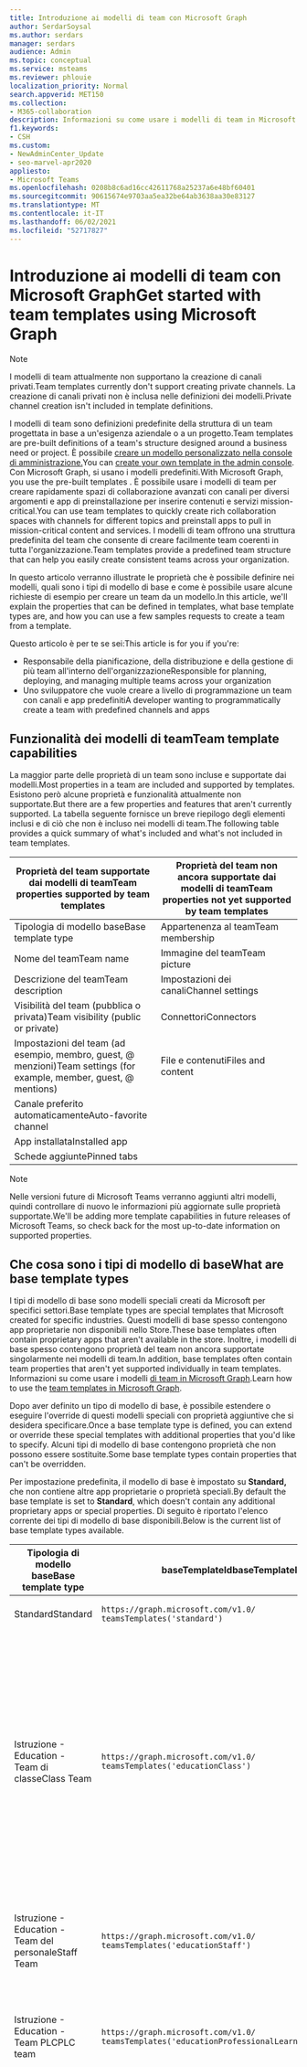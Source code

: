 ```yaml
---
title: Introduzione ai modelli di team con Microsoft Graph
author: SerdarSoysal
ms.author: serdars
manager: serdars
audience: Admin
ms.topic: conceptual
ms.service: msteams
ms.reviewer: phlouie
localization_priority: Normal
search.appverid: MET150
ms.collection:
- M365-collaboration
description: Informazioni su come usare i modelli di team in Microsoft Graph creare spazi di collaborazione con canali per diversi argomenti e app di preinstallazione per fornire contenuti e servizi.
f1.keywords:
- CSH
ms.custom:
- NewAdminCenter_Update
- seo-marvel-apr2020
appliesto:
- Microsoft Teams
ms.openlocfilehash: 0208b8c6ad16cc42611768a25237a6e48bf60401
ms.sourcegitcommit: 90615674e9703aa5ea32be64ab3638aa30e83127
ms.translationtype: MT
ms.contentlocale: it-IT
ms.lasthandoff: 06/02/2021
ms.locfileid: "52717827"
---
```

# <a name="get-started-with-team-templates-using-microsoft-graph"></a><span data-ttu-id="00f3f-103">Introduzione ai modelli di team con Microsoft Graph</span><span class="sxs-lookup"><span data-stu-id="00f3f-103">Get started with team templates using Microsoft Graph</span></span>

> [!NOTE]
> <span data-ttu-id="00f3f-104">I modelli di team attualmente non supportano la creazione di canali privati.</span><span class="sxs-lookup"><span data-stu-id="00f3f-104">Team templates currently don't support creating private channels.</span></span> <span data-ttu-id="00f3f-105">La creazione di canali privati non è inclusa nelle definizioni dei modelli.</span><span class="sxs-lookup"><span data-stu-id="00f3f-105">Private channel creation isn't included in template definitions.</span></span>

<span data-ttu-id="00f3f-106">I modelli di team sono definizioni predefinite della struttura di un team progettata in base a un'esigenza aziendale o a un progetto.</span><span class="sxs-lookup"><span data-stu-id="00f3f-106">Team templates are pre-built definitions of a team's structure designed around a business need or project.</span></span> <span data-ttu-id="00f3f-107">È possibile [creare un modello personalizzato nella console di amministrazione.](get-started-with-teams-templates-in-the-admin-console.md)</span><span class="sxs-lookup"><span data-stu-id="00f3f-107">You can [create your own template in the admin console](get-started-with-teams-templates-in-the-admin-console.md).</span></span> <span data-ttu-id="00f3f-108">Con Microsoft Graph, si usano i modelli predefiniti.</span><span class="sxs-lookup"><span data-stu-id="00f3f-108">With Microsoft Graph, you use the pre-built templates .</span></span> <span data-ttu-id="00f3f-109">È possibile usare i modelli di team per creare rapidamente spazi di collaborazione avanzati con canali per diversi argomenti e app di preinstallazione per inserire contenuti e servizi mission-critical.</span><span class="sxs-lookup"><span data-stu-id="00f3f-109">You can use team templates to quickly create rich collaboration spaces with channels for different topics and preinstall apps to pull in mission-critical content and services.</span></span> <span data-ttu-id="00f3f-110">I modelli di team offrono una struttura predefinita del team che consente di creare facilmente team coerenti in tutta l'organizzazione.</span><span class="sxs-lookup"><span data-stu-id="00f3f-110">Team templates provide a predefined team structure that can help you easily create consistent teams across your organization.</span></span>

<span data-ttu-id="00f3f-111">In questo articolo verranno illustrate le proprietà che è possibile definire nei modelli, quali sono i tipi di modello di base e come è possibile usare alcune richieste di esempio per creare un team da un modello.</span><span class="sxs-lookup"><span data-stu-id="00f3f-111">In this article, we'll explain the properties that can be defined in templates, what base template types are, and how you can use a few samples requests to create a team from a template.</span></span>

<span data-ttu-id="00f3f-112">Questo articolo è per te se sei:</span><span class="sxs-lookup"><span data-stu-id="00f3f-112">This article is for you if you're:</span></span>

- <span data-ttu-id="00f3f-113">Responsabile della pianificazione, della distribuzione e della gestione di più team all'interno dell'organizzazione</span><span class="sxs-lookup"><span data-stu-id="00f3f-113">Responsible for planning, deploying, and managing multiple teams across your organization</span></span><br>
- <span data-ttu-id="00f3f-114">Uno sviluppatore che vuole creare a livello di programmazione un team con canali e app predefiniti</span><span class="sxs-lookup"><span data-stu-id="00f3f-114">A developer wanting to programmatically create a team with predefined channels and apps</span></span>

## <a name="team-template-capabilities"></a><span data-ttu-id="00f3f-115">Funzionalità dei modelli di team</span><span class="sxs-lookup"><span data-stu-id="00f3f-115">Team template capabilities</span></span>

<span data-ttu-id="00f3f-116">La maggior parte delle proprietà di un team sono incluse e supportate dai modelli.</span><span class="sxs-lookup"><span data-stu-id="00f3f-116">Most properties in a team are included and supported by templates.</span></span> <span data-ttu-id="00f3f-117">Esistono però alcune proprietà e funzionalità attualmente non supportate.</span><span class="sxs-lookup"><span data-stu-id="00f3f-117">But there are a few properties and features that aren't currently supported.</span></span> <span data-ttu-id="00f3f-118">La tabella seguente fornisce un breve riepilogo degli elementi inclusi e di ciò che non è incluso nei modelli di team.</span><span class="sxs-lookup"><span data-stu-id="00f3f-118">The following table provides a quick summary of what's included and what's not included in team templates.</span></span>

| <span data-ttu-id="00f3f-119">**Proprietà del team supportate dai modelli di team**</span><span class="sxs-lookup"><span data-stu-id="00f3f-119">**Team properties supported by team templates**</span></span> | <span data-ttu-id="00f3f-120">**Proprietà del team non ancora supportate dai modelli di team**</span><span class="sxs-lookup"><span data-stu-id="00f3f-120">**Team properties not yet supported by team templates**</span></span> |
| ------------------------------------------------ | -------------------------------------------------------- |
| <span data-ttu-id="00f3f-121">Tipologia di modello base</span><span class="sxs-lookup"><span data-stu-id="00f3f-121">Base template type</span></span> | <span data-ttu-id="00f3f-122">Appartenenza al team</span><span class="sxs-lookup"><span data-stu-id="00f3f-122">Team membership</span></span> |
| <span data-ttu-id="00f3f-123">Nome del team</span><span class="sxs-lookup"><span data-stu-id="00f3f-123">Team name</span></span> | <span data-ttu-id="00f3f-124">Immagine del team</span><span class="sxs-lookup"><span data-stu-id="00f3f-124">Team picture</span></span> |
| <span data-ttu-id="00f3f-125">Descrizione del team</span><span class="sxs-lookup"><span data-stu-id="00f3f-125">Team description</span></span> | <span data-ttu-id="00f3f-126">Impostazioni dei canali</span><span class="sxs-lookup"><span data-stu-id="00f3f-126">Channel settings</span></span> |
| <span data-ttu-id="00f3f-127">Visibilità del team (pubblica o privata)</span><span class="sxs-lookup"><span data-stu-id="00f3f-127">Team visibility (public or private)</span></span> | <span data-ttu-id="00f3f-128">Connettori</span><span class="sxs-lookup"><span data-stu-id="00f3f-128">Connectors</span></span> |
| <span data-ttu-id="00f3f-129">Impostazioni del team (ad esempio, membro, guest, @ menzioni)</span><span class="sxs-lookup"><span data-stu-id="00f3f-129">Team settings (for example, member, guest, @ mentions)</span></span> | <span data-ttu-id="00f3f-130">File e contenuti</span><span class="sxs-lookup"><span data-stu-id="00f3f-130">Files and content</span></span> |
| <span data-ttu-id="00f3f-131">Canale preferito automaticamente</span><span class="sxs-lookup"><span data-stu-id="00f3f-131">Auto-favorite channel</span></span> | |
| <span data-ttu-id="00f3f-132">App installata</span><span class="sxs-lookup"><span data-stu-id="00f3f-132">Installed app</span></span> | |
| <span data-ttu-id="00f3f-133">Schede aggiunte</span><span class="sxs-lookup"><span data-stu-id="00f3f-133">Pinned tabs</span></span> | |

> [!NOTE]
> <span data-ttu-id="00f3f-134">Nelle versioni future di Microsoft Teams verranno aggiunti altri modelli, quindi controllare di nuovo le informazioni più aggiornate sulle proprietà supportate.</span><span class="sxs-lookup"><span data-stu-id="00f3f-134">We'll be adding more template capabilities in future releases of Microsoft Teams, so check back for the most up-to-date information on supported properties.</span></span>

## <a name="what-are-base-template-types"></a><span data-ttu-id="00f3f-135">Che cosa sono i tipi di modello di base</span><span class="sxs-lookup"><span data-stu-id="00f3f-135">What are base template types</span></span>

<span data-ttu-id="00f3f-136">I tipi di modello di base sono modelli speciali creati da Microsoft per specifici settori.</span><span class="sxs-lookup"><span data-stu-id="00f3f-136">Base template types are special templates that Microsoft created for specific industries.</span></span> <span data-ttu-id="00f3f-137">Questi modelli di base spesso contengono app proprietarie non disponibili nello Store.</span><span class="sxs-lookup"><span data-stu-id="00f3f-137">These base templates often contain proprietary apps that aren't available in the store.</span></span> <span data-ttu-id="00f3f-138">Inoltre, i modelli di base spesso contengono proprietà del team non ancora supportate singolarmente nei modelli di team.</span><span class="sxs-lookup"><span data-stu-id="00f3f-138">In addition, base templates often contain team properties that aren't yet supported individually in team templates.</span></span> <span data-ttu-id="00f3f-139">Informazioni su come usare i modelli [di team in Microsoft Graph](get-started-with-teams-templates.md).</span><span class="sxs-lookup"><span data-stu-id="00f3f-139">Learn how to use the [team templates in Microsoft Graph](get-started-with-teams-templates.md).</span></span>

<span data-ttu-id="00f3f-140">Dopo aver definito un tipo di modello di base, è possibile estendere o eseguire l'override di questi modelli speciali con proprietà aggiuntive che si desidera specificare.</span><span class="sxs-lookup"><span data-stu-id="00f3f-140">Once a base template type is defined, you can extend or override these special templates with additional properties that you'd like to specify.</span></span> <span data-ttu-id="00f3f-141">Alcuni tipi di modello di base contengono proprietà che non possono essere sostituite.</span><span class="sxs-lookup"><span data-stu-id="00f3f-141">Some base template types contain properties that can't be overridden.</span></span>

<span data-ttu-id="00f3f-142">Per impostazione predefinita, il modello di base è impostato su **Standard,** che non contiene altre app proprietarie o proprietà speciali.</span><span class="sxs-lookup"><span data-stu-id="00f3f-142">By default the base template is set to **Standard**, which doesn't contain any additional proprietary apps or special properties.</span></span> <span data-ttu-id="00f3f-143">Di seguito è riportato l'elenco corrente dei tipi di modello di base disponibili.</span><span class="sxs-lookup"><span data-stu-id="00f3f-143">Below is the current list of base template types available.</span></span>

| <span data-ttu-id="00f3f-144">Tipologia di modello base</span><span class="sxs-lookup"><span data-stu-id="00f3f-144">Base template type</span></span> | <span data-ttu-id="00f3f-145">baseTemplateId</span><span class="sxs-lookup"><span data-stu-id="00f3f-145">baseTemplateId</span></span> | <span data-ttu-id="00f3f-146">Proprietà del modello base</span><span class="sxs-lookup"><span data-stu-id="00f3f-146">Properties that come with this base template</span></span> |
| ------------------ | -------------- | ----------------------------------------------------- |
| <span data-ttu-id="00f3f-147">Standard</span><span class="sxs-lookup"><span data-stu-id="00f3f-147">Standard</span></span> | `https://graph.microsoft.com/v1.0/`<br>`teamsTemplates('standard')` | <span data-ttu-id="00f3f-148">Nessuna app e proprietà aggiuntive</span><span class="sxs-lookup"><span data-stu-id="00f3f-148">No additional apps and properties</span></span> |
| <span data-ttu-id="00f3f-149">Istruzione -</span><span class="sxs-lookup"><span data-stu-id="00f3f-149">Education -</span></span><br><span data-ttu-id="00f3f-150">Team di classe</span><span class="sxs-lookup"><span data-stu-id="00f3f-150">Class Team</span></span> | `https://graph.microsoft.com/v1.0/`<br>`teamsTemplates('educationClass')` | <span data-ttu-id="00f3f-151">App:</span><span class="sxs-lookup"><span data-stu-id="00f3f-151">Apps:</span></span><ul><li><span data-ttu-id="00f3f-152">OneNote Blocco appunti per la classe (aggiunto alla **scheda** Generale)</span><span class="sxs-lookup"><span data-stu-id="00f3f-152">OneNote Class Notebook (pinned to the **General** tab)</span></span> </li><li><span data-ttu-id="00f3f-153">App Attività (aggiunta alla **scheda** Generale)</span><span class="sxs-lookup"><span data-stu-id="00f3f-153">Assignments app (pinned to the **General** tab)</span></span></li></ul> <span data-ttu-id="00f3f-154">Proprietà del team:</span><span class="sxs-lookup"><span data-stu-id="00f3f-154">Team properties:</span></span><ul><li><span data-ttu-id="00f3f-155">Visibilità del team impostata **su HiddenMembership** (non può essere sostituita)</span><span class="sxs-lookup"><span data-stu-id="00f3f-155">Team visibility set to **HiddenMembership** (cannot be overridden)</span></span></li></ul> |
| <span data-ttu-id="00f3f-156">Istruzione -</span><span class="sxs-lookup"><span data-stu-id="00f3f-156">Education -</span></span><br><span data-ttu-id="00f3f-157">Team del personale</span><span class="sxs-lookup"><span data-stu-id="00f3f-157">Staff Team</span></span> | `https://graph.microsoft.com/v1.0/`<br>`teamsTemplates('educationStaff')` | <span data-ttu-id="00f3f-158">App:</span><span class="sxs-lookup"><span data-stu-id="00f3f-158">Apps:</span></span><ul><li><span data-ttu-id="00f3f-159">OneNote Blocco appunti per personale (aggiunto alla **scheda** Generale)</span><span class="sxs-lookup"><span data-stu-id="00f3f-159">OneNote Staff Notebook (pinned to the **General** tab)</span></span></li></ul> |
|<span data-ttu-id="00f3f-160">Istruzione -</span><span class="sxs-lookup"><span data-stu-id="00f3f-160">Education -</span></span><br><span data-ttu-id="00f3f-161">Team PLC</span><span class="sxs-lookup"><span data-stu-id="00f3f-161">PLC team</span></span> |`https://graph.microsoft.com/v1.0/`<br>`teamsTemplates('educationProfessionalLearningCommunity')` | <span data-ttu-id="00f3f-162">App:</span><span class="sxs-lookup"><span data-stu-id="00f3f-162">Apps:</span></span><ul><li><span data-ttu-id="00f3f-163">OneNote Blocco appunti PLC (aggiunto alla **scheda** Generale)</span><span class="sxs-lookup"><span data-stu-id="00f3f-163">OneNote PLC Notebook (pinned to the **General** tab)</span></span></ul></li>|
| <span data-ttu-id="00f3f-164">Retail -</span><span class="sxs-lookup"><span data-stu-id="00f3f-164">Retail -</span></span><br><span data-ttu-id="00f3f-165">Store</span><span class="sxs-lookup"><span data-stu-id="00f3f-165">Store</span></span> | `https://graph.microsoft.com/v1.0/`<br>`teamsTemplates('retailStore')` | <span data-ttu-id="00f3f-166">Canali:</span><span class="sxs-lookup"><span data-stu-id="00f3f-166">Channels:</span></span><ul><li><span data-ttu-id="00f3f-167">Passaggio di consegne del turno</span><span class="sxs-lookup"><span data-stu-id="00f3f-167">Shift handoff</span></span></li><li><span data-ttu-id="00f3f-168">Apprendimento</span><span class="sxs-lookup"><span data-stu-id="00f3f-168">Learning</span></span></li></ul><span data-ttu-id="00f3f-169">Proprietà del team</span><span class="sxs-lookup"><span data-stu-id="00f3f-169">Team properties</span></span><ul><li><span data-ttu-id="00f3f-170">Visibilità del team impostata su Public</span><span class="sxs-lookup"><span data-stu-id="00f3f-170">Team visibility set to Public</span></span></li></ul><span data-ttu-id="00f3f-171">Autorizzazioni dei membri</span><span class="sxs-lookup"><span data-stu-id="00f3f-171">Member permissions</span></span><ul><li><span data-ttu-id="00f3f-172">Impedire ai membri di creare, aggiornare o rimuovere canali</span><span class="sxs-lookup"><span data-stu-id="00f3f-172">Prevent members from creating, updating, or removing channels</span></span></li><li><span data-ttu-id="00f3f-173">Impedire ai membri di aggiungere o rimuovere app</span><span class="sxs-lookup"><span data-stu-id="00f3f-173">Prevent members from adding or removing apps</span></span></li><li><span data-ttu-id="00f3f-174">Impedire ai membri di creare, aggiornare o rimuovere connettori</span><span class="sxs-lookup"><span data-stu-id="00f3f-174">Prevent members from creating, updating, or removing connectors</span></span></li></ul> |
| <span data-ttu-id="00f3f-175">Retail -</span><span class="sxs-lookup"><span data-stu-id="00f3f-175">Retail -</span></span><br><span data-ttu-id="00f3f-176">Collaborazione con i manager</span><span class="sxs-lookup"><span data-stu-id="00f3f-176">Manager collaboration</span></span> | `https://graph.microsoft.com/v1.0/`<br>`teamsTemplates('retailManagerCollaboration')` | <span data-ttu-id="00f3f-177">Canali:</span><span class="sxs-lookup"><span data-stu-id="00f3f-177">Channels:</span></span><ul><li><span data-ttu-id="00f3f-178">Apprendimento</span><span class="sxs-lookup"><span data-stu-id="00f3f-178">Learning</span></span></li><li><span data-ttu-id="00f3f-179">Operazioni</span><span class="sxs-lookup"><span data-stu-id="00f3f-179">Operations</span></span></li></ul><span data-ttu-id="00f3f-180">Proprietà del team:</span><span class="sxs-lookup"><span data-stu-id="00f3f-180">Team properties:</span></span><ul><li><span data-ttu-id="00f3f-181">Visibilità del team impostata su Private</span><span class="sxs-lookup"><span data-stu-id="00f3f-181">Team visibility set to Private</span></span></li></ul><span data-ttu-id="00f3f-182">Autorizzazioni per i membri:</span><span class="sxs-lookup"><span data-stu-id="00f3f-182">Member permissions:</span></span><ul><li><span data-ttu-id="00f3f-183">Impedire ai membri di creare, aggiornare o rimuovere canali</span><span class="sxs-lookup"><span data-stu-id="00f3f-183">Prevent members from creating, updating, or removing channels</span></span></li><li><span data-ttu-id="00f3f-184">Impedire ai membri di aggiungere o rimuovere app</span><span class="sxs-lookup"><span data-stu-id="00f3f-184">Prevent members from adding or removing apps</span></span></li><li><span data-ttu-id="00f3f-185">Impedire ai membri di creare, aggiornare o rimuovere connettori</span><span class="sxs-lookup"><span data-stu-id="00f3f-185">Prevent members from creating, updating, or removing connectors</span></span></li></ul>|
| <span data-ttu-id="00f3f-186">Sanità -</span><span class="sxs-lookup"><span data-stu-id="00f3f-186">Healthcare -</span></span><br><span data-ttu-id="00f3f-187">Rione</span><span class="sxs-lookup"><span data-stu-id="00f3f-187">Ward</span></span> |`https://graph.microsoft.com/v1.0/`<br>`teamsTemplates('healthcareWard')` |<span data-ttu-id="00f3f-188">Canali:</span><span class="sxs-lookup"><span data-stu-id="00f3f-188">Channels:</span></span> <ul><li><span data-ttu-id="00f3f-189">Annunci\*</span><span class="sxs-lookup"><span data-stu-id="00f3f-189">Announcements\*</span></span></li><li><span data-ttu-id="00f3f-190">Briefing\*</span><span class="sxs-lookup"><span data-stu-id="00f3f-190">Huddles\*</span></span></li><li><span data-ttu-id="00f3f-191">Giri di visite</span><span class="sxs-lookup"><span data-stu-id="00f3f-191">Rounds</span></span></li><li><span data-ttu-id="00f3f-192">Personale\*</span><span class="sxs-lookup"><span data-stu-id="00f3f-192">Staffing\*</span></span></li><li><span data-ttu-id="00f3f-193">Formazione\*</span><span class="sxs-lookup"><span data-stu-id="00f3f-193">Training\*</span></span></li></ul><span data-ttu-id="00f3f-194">\*Canali aggiunti automaticamente ai preferiti</span><span class="sxs-lookup"><span data-stu-id="00f3f-194">\*Auto-favorited channels</span></span> |
|<span data-ttu-id="00f3f-195">Sanità -</span><span class="sxs-lookup"><span data-stu-id="00f3f-195">Healthcare -</span></span><br><span data-ttu-id="00f3f-196">Ospedale</span><span class="sxs-lookup"><span data-stu-id="00f3f-196">Hospital</span></span> | `https://graph.microsoft.com/v1.0/`<br>`teamsTemplates('healthcareHospital')` |<span data-ttu-id="00f3f-197">Canali:</span><span class="sxs-lookup"><span data-stu-id="00f3f-197">Channels:</span></span><ul><li><span data-ttu-id="00f3f-198">Annunci\*</span><span class="sxs-lookup"><span data-stu-id="00f3f-198">Announcements\*</span></span></li><li><span data-ttu-id="00f3f-199">Conformità\*</span><span class="sxs-lookup"><span data-stu-id="00f3f-199">Compliance\*</span></span></li><li><span data-ttu-id="00f3f-200">Pulizie</span><span class="sxs-lookup"><span data-stu-id="00f3f-200">Custodial</span></span></li><li><span data-ttu-id="00f3f-201">Risorse umane</span><span class="sxs-lookup"><span data-stu-id="00f3f-201">Human Resources</span></span></li></li><li><span data-ttu-id="00f3f-202">Farmacia</span><span class="sxs-lookup"><span data-stu-id="00f3f-202">Pharmacy</span></span></li></ul><span data-ttu-id="00f3f-203">\*Canale preferito automaticamente</span><span class="sxs-lookup"><span data-stu-id="00f3f-203">\*Auto-favorited channel</span></span>|
|||


<span data-ttu-id="00f3f-204">Usare i modelli seguenti per creare team sia nel client Teams che in Microsoft Graph.</span><span class="sxs-lookup"><span data-stu-id="00f3f-204">Use the following templates to create teams in both the Teams client as well as Microsoft Graph.</span></span>


| <span data-ttu-id="00f3f-205">Tipologia di modello base</span><span class="sxs-lookup"><span data-stu-id="00f3f-205">Base template type</span></span> | <span data-ttu-id="00f3f-206">baseTemplateId</span><span class="sxs-lookup"><span data-stu-id="00f3f-206">baseTemplateId</span></span> | <span data-ttu-id="00f3f-207">Proprietà del modello base</span><span class="sxs-lookup"><span data-stu-id="00f3f-207">Properties that come with this base template</span></span> |
| ------------------ | -------------- | ----------------------------------------------------- |
| <span data-ttu-id="00f3f-208">Adottare Office 365</span><span class="sxs-lookup"><span data-stu-id="00f3f-208">Adopt Office 365</span></span> |`com.microsoft.teams.template.`<br>`AdoptOffice365`|  <span data-ttu-id="00f3f-209">Canali:</span><span class="sxs-lookup"><span data-stu-id="00f3f-209">Channels:</span></span> <ul><li><span data-ttu-id="00f3f-210">Generale</span><span class="sxs-lookup"><span data-stu-id="00f3f-210">General</span></span></li> <li><span data-ttu-id="00f3f-211">Annunci</span><span class="sxs-lookup"><span data-stu-id="00f3f-211">Announcements</span></span></li> <li><span data-ttu-id="00f3f-212">Angolo Champions</span><span class="sxs-lookup"><span data-stu-id="00f3f-212">Champions corner</span></span></li> <li><span data-ttu-id="00f3f-213">Moduli del team</span><span class="sxs-lookup"><span data-stu-id="00f3f-213">Team forms</span></span></li></ul> <span data-ttu-id="00f3f-214">App:</span><span class="sxs-lookup"><span data-stu-id="00f3f-214">Apps:</span></span> <ul><li><span data-ttu-id="00f3f-215">Wiki</span><span class="sxs-lookup"><span data-stu-id="00f3f-215">Wiki</span></span></li>  <li><span data-ttu-id="00f3f-216">Calendario</span><span class="sxs-lookup"><span data-stu-id="00f3f-216">Calendar</span></span></li> |
| <span data-ttu-id="00f3f-217">Gestire un progetto</span><span class="sxs-lookup"><span data-stu-id="00f3f-217">Manage a project</span></span> |`com.microsoft.teams.template.`<br>`ManageAProject`| <span data-ttu-id="00f3f-218">Canali:</span><span class="sxs-lookup"><span data-stu-id="00f3f-218">Channels:</span></span> <ul><li><span data-ttu-id="00f3f-219">Generale</span><span class="sxs-lookup"><span data-stu-id="00f3f-219">General</span></span></li> <li><span data-ttu-id="00f3f-220">Annunci</span><span class="sxs-lookup"><span data-stu-id="00f3f-220">Announcements</span></span></li> <li><span data-ttu-id="00f3f-221">Risorse</span><span class="sxs-lookup"><span data-stu-id="00f3f-221">Resources</span></span></li> <li><span data-ttu-id="00f3f-222">Pianificazione</span><span class="sxs-lookup"><span data-stu-id="00f3f-222">Planning</span></span></li></ul> <span data-ttu-id="00f3f-223">App:</span><span class="sxs-lookup"><span data-stu-id="00f3f-223">Apps:</span></span><ul><li><span data-ttu-id="00f3f-224">Wiki</span><span class="sxs-lookup"><span data-stu-id="00f3f-224">Wiki</span></span></li><li><span data-ttu-id="00f3f-225">OneNote</span><span class="sxs-lookup"><span data-stu-id="00f3f-225">OneNote</span></span></li></ul> |
| <span data-ttu-id="00f3f-226">Gestire un evento</span><span class="sxs-lookup"><span data-stu-id="00f3f-226">Manage an event</span></span>|`com.microsoft.teams.template.`<br>`ManageAnEvent` | <span data-ttu-id="00f3f-227">Canali:</span><span class="sxs-lookup"><span data-stu-id="00f3f-227">Channels:</span></span> <ul><li><span data-ttu-id="00f3f-228">Generale</span><span class="sxs-lookup"><span data-stu-id="00f3f-228">General</span></span></li> <li><span data-ttu-id="00f3f-229">Annunci</span><span class="sxs-lookup"><span data-stu-id="00f3f-229">Announcements</span></span></li> <li><span data-ttu-id="00f3f-230">Budget</span><span class="sxs-lookup"><span data-stu-id="00f3f-230">Budget</span></span></li> <li><span data-ttu-id="00f3f-231">Contenuto</span><span class="sxs-lookup"><span data-stu-id="00f3f-231">Content</span></span></li><li><span data-ttu-id="00f3f-232">Logistica</span><span class="sxs-lookup"><span data-stu-id="00f3f-232">Logistics</span></span></li> <li><span data-ttu-id="00f3f-233">Pianificazione</span><span class="sxs-lookup"><span data-stu-id="00f3f-233">Planning</span></span></li> <li> <span data-ttu-id="00f3f-234">Marketing e pubbliche relazioni</span><span class="sxs-lookup"><span data-stu-id="00f3f-234">Marketing and PR</span></span></li></ul> <span data-ttu-id="00f3f-235">App:</span><span class="sxs-lookup"><span data-stu-id="00f3f-235">Apps:</span></span><ul><li><span data-ttu-id="00f3f-236">Wiki</span><span class="sxs-lookup"><span data-stu-id="00f3f-236">Wiki</span></span></li><li><span data-ttu-id="00f3f-237">Sito Web</span><span class="sxs-lookup"><span data-stu-id="00f3f-237">Website</span></span></li> <li><span data-ttu-id="00f3f-238">YouTube</span><span class="sxs-lookup"><span data-stu-id="00f3f-238">YouTube</span></span></li> <li><span data-ttu-id="00f3f-239">Programmazione</span><span class="sxs-lookup"><span data-stu-id="00f3f-239">Planner</span></span></li> <li><span data-ttu-id="00f3f-240">OneNote</span><span class="sxs-lookup"><span data-stu-id="00f3f-240">OneNote</span></span></li></ul> |
|<span data-ttu-id="00f3f-241">Dipendenti a bordo</span><span class="sxs-lookup"><span data-stu-id="00f3f-241">Onboard employees</span></span>|`com.microsoft.teams.template.`<br>`OnboardEmployees` | <span data-ttu-id="00f3f-242">Canali:</span><span class="sxs-lookup"><span data-stu-id="00f3f-242">Channels:</span></span> <ul><li><span data-ttu-id="00f3f-243">Generale</span><span class="sxs-lookup"><span data-stu-id="00f3f-243">General</span></span></li> <li><span data-ttu-id="00f3f-244">Annunci</span><span class="sxs-lookup"><span data-stu-id="00f3f-244">Announcements</span></span></li> <li><span data-ttu-id="00f3f-245">Chat dei dipendenti</span><span class="sxs-lookup"><span data-stu-id="00f3f-245">Employee chat</span></span></li> <li><span data-ttu-id="00f3f-246">Formazione</span><span class="sxs-lookup"><span data-stu-id="00f3f-246">Training</span></span></li></ul><span data-ttu-id="00f3f-247">App:</span><span class="sxs-lookup"><span data-stu-id="00f3f-247">Apps:</span></span><ul><li><span data-ttu-id="00f3f-248">Wiki</span><span class="sxs-lookup"><span data-stu-id="00f3f-248">Wiki</span></span></li><li><span data-ttu-id="00f3f-249">Community</span><span class="sxs-lookup"><span data-stu-id="00f3f-249">Communities</span></span></li></ul>|
|<span data-ttu-id="00f3f-250">Organizzare l'help desk</span><span class="sxs-lookup"><span data-stu-id="00f3f-250">Organize help desk</span></span>| `com.microsoft.teams.template.`<br>`OrganizeHelpDesk`|<span data-ttu-id="00f3f-251">Canali:</span><span class="sxs-lookup"><span data-stu-id="00f3f-251">Channels:</span></span><ul><li><span data-ttu-id="00f3f-252">Generale</span><span class="sxs-lookup"><span data-stu-id="00f3f-252">General</span></span></li><li><span data-ttu-id="00f3f-253">Annunci</span><span class="sxs-lookup"><span data-stu-id="00f3f-253">Announcements</span></span></li><li><span data-ttu-id="00f3f-254">Domande frequenti</span><span class="sxs-lookup"><span data-stu-id="00f3f-254">FAQ</span></span></li></ul><span data-ttu-id="00f3f-255">App:</span><span class="sxs-lookup"><span data-stu-id="00f3f-255">Apps:</span></span><ul><li><span data-ttu-id="00f3f-256">Wiki</span><span class="sxs-lookup"><span data-stu-id="00f3f-256">Wiki</span></span></li><li><span data-ttu-id="00f3f-257">OneNote</span><span class="sxs-lookup"><span data-stu-id="00f3f-257">OneNote</span></span></li></ul> |
| <span data-ttu-id="00f3f-258">Collaborare all'assistenza sanitaria</span><span class="sxs-lookup"><span data-stu-id="00f3f-258">Collaborate on patient care</span></span>| `healthcareWard `| <span data-ttu-id="00f3f-259">Canali:</span><span class="sxs-lookup"><span data-stu-id="00f3f-259">Channels:</span></span><ul><li><span data-ttu-id="00f3f-260">Generale</span><span class="sxs-lookup"><span data-stu-id="00f3f-260">General</span></span></li><li><span data-ttu-id="00f3f-261">Annunci</span><span class="sxs-lookup"><span data-stu-id="00f3f-261">Announcements</span></span></li><li><span data-ttu-id="00f3f-262">Briefing</span><span class="sxs-lookup"><span data-stu-id="00f3f-262">Huddles</span></span></li><li><span data-ttu-id="00f3f-263">Giri di visite</span><span class="sxs-lookup"><span data-stu-id="00f3f-263">Rounds</span></span></li><li><span data-ttu-id="00f3f-264">Personale</span><span class="sxs-lookup"><span data-stu-id="00f3f-264">Staffing</span></span></li><li><span data-ttu-id="00f3f-265">Formazione</span><span class="sxs-lookup"><span data-stu-id="00f3f-265">Training</span></span></li></ul> <span data-ttu-id="00f3f-266">App:</span><span class="sxs-lookup"><span data-stu-id="00f3f-266">Apps:</span></span> <ul><li><span data-ttu-id="00f3f-267">Wiki</span><span class="sxs-lookup"><span data-stu-id="00f3f-267">Wiki</span></span></li>|
| <span data-ttu-id="00f3f-268">Collaborare alla crisi globale o all'evento</span><span class="sxs-lookup"><span data-stu-id="00f3f-268">Collaborate on global crisis or event</span></span> |`com.microsoft.teams.template.`<br>`CollaborateOnAGlobalCrisisOrEvent`| <span data-ttu-id="00f3f-269">Canali:</span><span class="sxs-lookup"><span data-stu-id="00f3f-269">Channels:</span></span> <ul><li><span data-ttu-id="00f3f-270">Generale</span><span class="sxs-lookup"><span data-stu-id="00f3f-270">General</span></span><li><span data-ttu-id="00f3f-271">Annunci</span><span class="sxs-lookup"><span data-stu-id="00f3f-271">Announcements</span></span></li><li><span data-ttu-id="00f3f-272">Notizie del mondo</span><span class="sxs-lookup"><span data-stu-id="00f3f-272">World news</span></span></li><li><span data-ttu-id="00f3f-273">Continuità aziendale</span><span class="sxs-lookup"><span data-stu-id="00f3f-273">Business continuity</span></span></li><li><span data-ttu-id="00f3f-274">Lavorare in remoto</span><span class="sxs-lookup"><span data-stu-id="00f3f-274">Remote working</span></span></li><li><span data-ttu-id="00f3f-275">Messaggi interni</span><span class="sxs-lookup"><span data-stu-id="00f3f-275">Internal comms</span></span></li><li><span data-ttu-id="00f3f-276">Comms esterni</span><span class="sxs-lookup"><span data-stu-id="00f3f-276">External comms</span></span></li><li><span data-ttu-id="00f3f-277">Reclami dei clienti</span><span class="sxs-lookup"><span data-stu-id="00f3f-277">Customer complaints</span></span></li><li><span data-ttu-id="00f3f-278">Complimenti</span><span class="sxs-lookup"><span data-stu-id="00f3f-278">Kudos</span></span></li><li><span data-ttu-id="00f3f-279">Aggiornamento per dirigenti</span><span class="sxs-lookup"><span data-stu-id="00f3f-279">Executive update</span></span></li></ul><span data-ttu-id="00f3f-280">App:</span><span class="sxs-lookup"><span data-stu-id="00f3f-280">Apps:</span></span> <ul><li><span data-ttu-id="00f3f-281">Complimenti</span><span class="sxs-lookup"><span data-stu-id="00f3f-281">Praise</span></span></li><li><span data-ttu-id="00f3f-282">Wiki</span><span class="sxs-lookup"><span data-stu-id="00f3f-282">Wiki</span></span></li><li><span data-ttu-id="00f3f-283">Sito Web</span><span class="sxs-lookup"><span data-stu-id="00f3f-283">Website</span></span></li></ul>|
|<span data-ttu-id="00f3f-284">Collaborare all'interno di una filiale bancaria</span><span class="sxs-lookup"><span data-stu-id="00f3f-284">Collaborate within a bank branch</span></span>| `com.microsoft.teams.template.`<br>`CollaborateWithinABankBranch `|<span data-ttu-id="00f3f-285">Canali:</span><span class="sxs-lookup"><span data-stu-id="00f3f-285">Channels:</span></span> <ul><li><span data-ttu-id="00f3f-286">Generale</span><span class="sxs-lookup"><span data-stu-id="00f3f-286">General</span></span><li><span data-ttu-id="00f3f-287">Annunci</span><span class="sxs-lookup"><span data-stu-id="00f3f-287">Announcements</span></span></li><li><span data-ttu-id="00f3f-288">Briefing</span><span class="sxs-lookup"><span data-stu-id="00f3f-288">Huddles</span></span></li><li><span data-ttu-id="00f3f-289">Riunioni con i clienti</span><span class="sxs-lookup"><span data-stu-id="00f3f-289">Customer meetings</span></span></li><li><span data-ttu-id="00f3f-290">Coaching</span><span class="sxs-lookup"><span data-stu-id="00f3f-290">Coaching</span></span></li><li><span data-ttu-id="00f3f-291">Sviluppo di competenze</span><span class="sxs-lookup"><span data-stu-id="00f3f-291">Skills development</span></span></li><li><span data-ttu-id="00f3f-292">Elaborazione dei prestiti</span><span class="sxs-lookup"><span data-stu-id="00f3f-292">Loan processing</span></span></li><li><span data-ttu-id="00f3f-293">Reclami dei clienti</span><span class="sxs-lookup"><span data-stu-id="00f3f-293">Customer complaints</span></span></li><li><span data-ttu-id="00f3f-294">Complimenti</span><span class="sxs-lookup"><span data-stu-id="00f3f-294">Kudos</span></span></li><li><span data-ttu-id="00f3f-295">Cose divertenti</span><span class="sxs-lookup"><span data-stu-id="00f3f-295">Fun stuff</span></span></li><li><span data-ttu-id="00f3f-296">Conformità</span><span class="sxs-lookup"><span data-stu-id="00f3f-296">Compliance</span></span></li></ul>|
|<span data-ttu-id="00f3f-297">Coordinare la risposta agli eventi imprevisti</span><span class="sxs-lookup"><span data-stu-id="00f3f-297">Coordinate incident response</span></span>| `com.microsoft.teams.template.`<br>`CoordinateIncidentResponse`|<span data-ttu-id="00f3f-298">Canali:</span><span class="sxs-lookup"><span data-stu-id="00f3f-298">Channels:</span></span> <ul><li><span data-ttu-id="00f3f-299">Generale</span><span class="sxs-lookup"><span data-stu-id="00f3f-299">General</span></span><li><span data-ttu-id="00f3f-300">Annunci</span><span class="sxs-lookup"><span data-stu-id="00f3f-300">Announcements</span></span></li><li><span data-ttu-id="00f3f-301">Logistica</span><span class="sxs-lookup"><span data-stu-id="00f3f-301">Logistics</span></span></li><li><span data-ttu-id="00f3f-302">Pianificazione</span><span class="sxs-lookup"><span data-stu-id="00f3f-302">Planning</span></span></li><li><span data-ttu-id="00f3f-303">Ripristino</span><span class="sxs-lookup"><span data-stu-id="00f3f-303">Recovery</span></span></li><li><span data-ttu-id="00f3f-304">Urgente</span><span class="sxs-lookup"><span data-stu-id="00f3f-304">Urgent</span></span></li></ul> <span data-ttu-id="00f3f-305">App:</span><span class="sxs-lookup"><span data-stu-id="00f3f-305">Apps:</span></span> <ul><li><span data-ttu-id="00f3f-306">Wiki</span><span class="sxs-lookup"><span data-stu-id="00f3f-306">Wiki</span></span></li><li><span data-ttu-id="00f3f-307">Excel</span><span class="sxs-lookup"><span data-stu-id="00f3f-307">Excel</span></span></li><li><span data-ttu-id="00f3f-308">OneNote</span><span class="sxs-lookup"><span data-stu-id="00f3f-308">OneNote</span></span></li><li><span data-ttu-id="00f3f-309">SharePoint</span><span class="sxs-lookup"><span data-stu-id="00f3f-309">SharePoint</span></span></li><li><span data-ttu-id="00f3f-310">Programmazione</span><span class="sxs-lookup"><span data-stu-id="00f3f-310">Planner</span></span></li></ul>|
|<span data-ttu-id="00f3f-311">Ospedale</span><span class="sxs-lookup"><span data-stu-id="00f3f-311">Hospital</span></span>| <span data-ttu-id="00f3f-312">`healthcareHospita`l</span><span class="sxs-lookup"><span data-stu-id="00f3f-312">`healthcareHospita`l</span></span> |<span data-ttu-id="00f3f-313">Canali:</span><span class="sxs-lookup"><span data-stu-id="00f3f-313">Channels:</span></span> <ul><li><span data-ttu-id="00f3f-314">Generale</span><span class="sxs-lookup"><span data-stu-id="00f3f-314">General</span></span><li><span data-ttu-id="00f3f-315">Annunci</span><span class="sxs-lookup"><span data-stu-id="00f3f-315">Announcements</span></span></li><li><span data-ttu-id="00f3f-316">Conformità</span><span class="sxs-lookup"><span data-stu-id="00f3f-316">Compliance</span></span></li><li><span data-ttu-id="00f3f-317">Pulizie</span><span class="sxs-lookup"><span data-stu-id="00f3f-317">Custodial</span></span></li><li><span data-ttu-id="00f3f-318">Risorse umane</span><span class="sxs-lookup"><span data-stu-id="00f3f-318">Human resources</span></span></li><li><span data-ttu-id="00f3f-319">Farmacia</span><span class="sxs-lookup"><span data-stu-id="00f3f-319">Pharmacy</span></span></li></ul> <span data-ttu-id="00f3f-320">App:</span><span class="sxs-lookup"><span data-stu-id="00f3f-320">Apps:</span></span> <ul><li><span data-ttu-id="00f3f-321">Wiki</span><span class="sxs-lookup"><span data-stu-id="00f3f-321">Wiki</span></span></li></ul>|
|<span data-ttu-id="00f3f-322">Organizzare un negozio</span><span class="sxs-lookup"><span data-stu-id="00f3f-322">Organize a store</span></span>| `retailStore` |<span data-ttu-id="00f3f-323">Canali:</span><span class="sxs-lookup"><span data-stu-id="00f3f-323">Channels:</span></span> <ul><li><span data-ttu-id="00f3f-324">Generale</span><span class="sxs-lookup"><span data-stu-id="00f3f-324">General</span></span><li><span data-ttu-id="00f3f-325">Passaggio di consegne del turno</span><span class="sxs-lookup"><span data-stu-id="00f3f-325">Shift handoff</span></span></li><li><span data-ttu-id="00f3f-326">Apprendimento</span><span class="sxs-lookup"><span data-stu-id="00f3f-326">Learning</span></span></li></ul> <span data-ttu-id="00f3f-327">App:</span><span class="sxs-lookup"><span data-stu-id="00f3f-327">Apps:</span></span> <ul><li><span data-ttu-id="00f3f-328">Wiki</span><span class="sxs-lookup"><span data-stu-id="00f3f-328">Wiki</span></span></li></ul>|
|<span data-ttu-id="00f3f-329">Qualità e sicurezza</span><span class="sxs-lookup"><span data-stu-id="00f3f-329">Quality and safety</span></span> |`com.microsoft.teams.`<br>`template.QualitySafety`|<span data-ttu-id="00f3f-330">Canali:</span><span class="sxs-lookup"><span data-stu-id="00f3f-330">Channels:</span></span> <ul><li><span data-ttu-id="00f3f-331">Generale</span><span class="sxs-lookup"><span data-stu-id="00f3f-331">General</span></span><li><span data-ttu-id="00f3f-332">Annunci</span><span class="sxs-lookup"><span data-stu-id="00f3f-332">Announcements</span></span></li><li><span data-ttu-id="00f3f-333">Riga 1</span><span class="sxs-lookup"><span data-stu-id="00f3f-333">Line 1</span></span></li><li><span data-ttu-id="00f3f-334">Riga 2</span><span class="sxs-lookup"><span data-stu-id="00f3f-334">Line 2</span></span></li><li><span data-ttu-id="00f3f-335">Riga 3</span><span class="sxs-lookup"><span data-stu-id="00f3f-335">Line 3</span></span></li><li><span data-ttu-id="00f3f-336">Sicurezza</span><span class="sxs-lookup"><span data-stu-id="00f3f-336">Safety</span></span></li><li><span data-ttu-id="00f3f-337">Formazione</span><span class="sxs-lookup"><span data-stu-id="00f3f-337">Training</span></span></li><li><span data-ttu-id="00f3f-338">Manutenzione</span><span class="sxs-lookup"><span data-stu-id="00f3f-338">Maintenance</span></span></li><li><span data-ttu-id="00f3f-339">Cose divertenti</span><span class="sxs-lookup"><span data-stu-id="00f3f-339">Fun stuff</span></span></li></ul> <span data-ttu-id="00f3f-340">App:</span><span class="sxs-lookup"><span data-stu-id="00f3f-340">Apps:</span></span> <ul><li><span data-ttu-id="00f3f-341">Wiki</span><span class="sxs-lookup"><span data-stu-id="00f3f-341">Wiki</span></span></li></ul>|
|<span data-ttu-id="00f3f-342">Vendita al dettaglio: collaborazione tra responsabili</span><span class="sxs-lookup"><span data-stu-id="00f3f-342">Retail - manager collaboration</span></span>| `retailManagerCollaboration` |<span data-ttu-id="00f3f-343">Canali:</span><span class="sxs-lookup"><span data-stu-id="00f3f-343">Channels:</span></span> <ul><li><span data-ttu-id="00f3f-344">Generale</span><span class="sxs-lookup"><span data-stu-id="00f3f-344">General</span></span><li><span data-ttu-id="00f3f-345">Operazioni</span><span class="sxs-lookup"><span data-stu-id="00f3f-345">Operations</span></span></li><li><span data-ttu-id="00f3f-346">Apprendimento</span><span class="sxs-lookup"><span data-stu-id="00f3f-346">Learning</span></span></li></ul> <span data-ttu-id="00f3f-347">App:</span><span class="sxs-lookup"><span data-stu-id="00f3f-347">Apps:</span></span> <ul><li><span data-ttu-id="00f3f-348">Wiki</span><span class="sxs-lookup"><span data-stu-id="00f3f-348">Wiki</span></span></li></ul>|
||||

<span data-ttu-id="00f3f-349">Per [altre informazioni, vedere Introduzione ai modelli di team nell'interfaccia](get-started-with-teams-templates-in-the-admin-console.md) di amministrazione.</span><span class="sxs-lookup"><span data-stu-id="00f3f-349">See [Get started with team templates in the Admin center](get-started-with-teams-templates-in-the-admin-console.md) for more details.</span></span>

## <a name="related-topics"></a><span data-ttu-id="00f3f-350">Argomenti correlati</span><span class="sxs-lookup"><span data-stu-id="00f3f-350">Related topics</span></span>

- [<span data-ttu-id="00f3f-351">Introduzione ai modelli di team nella console di amministrazione</span><span class="sxs-lookup"><span data-stu-id="00f3f-351">Get started with team templates in the admin console</span></span>](get-started-with-teams-templates-in-the-admin-console.md)
- <span data-ttu-id="00f3f-352">[Creare un team](/graph/api/team-post?view=graph-rest-beta) (in anteprima)</span><span class="sxs-lookup"><span data-stu-id="00f3f-352">[Create a team](/graph/api/team-post?view=graph-rest-beta) (in preview)</span></span>
- [<span data-ttu-id="00f3f-353">Nuovo team</span><span class="sxs-lookup"><span data-stu-id="00f3f-353">New-Team</span></span>](/powershell/module/teams/New-Team?view=teams-ps)
- [<span data-ttu-id="00f3f-354">Formazione per amministratori per Microsoft Teams</span><span class="sxs-lookup"><span data-stu-id="00f3f-354">Admin training for Microsoft Teams</span></span>](itadmin-readiness.md)
